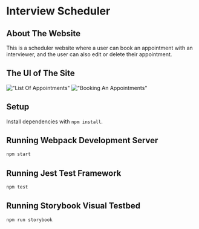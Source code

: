 # Interview Scheduler

## About The Website

This is a scheduler website where a user can book an appointment with an interviewer, and the user can also edit or delete their appointment. 

## The UI of The Site

!["List Of Appointments"](monday.png)
!["Booking An Appointments"](tuesday.png)

## Setup

Install dependencies with `npm install`.

## Running Webpack Development Server

```sh
npm start
```

## Running Jest Test Framework

```sh
npm test
```

## Running Storybook Visual Testbed

```sh
npm run storybook
```
